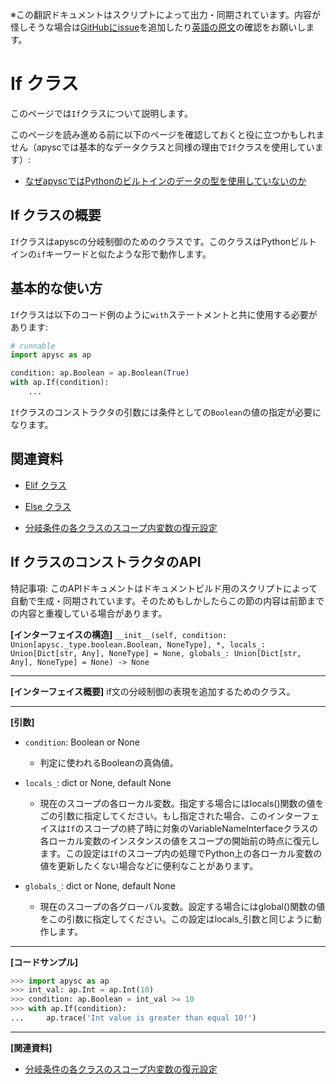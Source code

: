 <span class="inconspicuous-txt">※この翻訳ドキュメントはスクリプトによって出力・同期されています。内容が怪しそうな場合は<a href="https://github.com/simon-ritchie/apysc/issues" target="_blank">GitHubにissue</a>を追加したり[英語の原文](https://simon-ritchie.github.io/apysc/en/if.html)の確認をお願いします。</span>

# If クラス

このページでは`If`クラスについて説明します。

このページを読み進める前に以下のページを確認しておくと役に立つかもしれません（apyscでは基本的なデータクラスと同様の理由で`If`クラスを使用しています）:

- [なぜapyscではPythonのビルトインのデータの型を使用していないのか](jp_why_apysc_doesnt_use_python_builtin_data_type.md)

## If クラスの概要

`If`クラスはapyscの分岐制御のためのクラスです。このクラスはPythonビルトインの`if`キーワードと似たような形で動作します。

## 基本的な使い方

`If`クラスは以下のコード例のように`with`ステートメントと共に使用する必要があります:

```py
# runnable
import apysc as ap

condition: ap.Boolean = ap.Boolean(True)
with ap.If(condition):
    ...
```

`If`クラスのコンストラクタの引数には条件としての`Boolean`の値の指定が必要になります。

## 関連資料

- [Elif クラス](jp_elif.md)
- [Else クラス](jp_else.md)

- [分岐条件の各クラスのスコープ内変数の復元設定](jp_branch_instruction_variables_reverting_setting.md)

## If クラスのコンストラクタのAPI

<span class="inconspicuous-txt">特記事項: このAPIドキュメントはドキュメントビルド用のスクリプトによって自動で生成・同期されています。そのためもしかしたらこの節の内容は前節までの内容と重複している場合があります。</span>

**[インターフェイスの構造]** `__init__(self, condition: Union[apysc._type.boolean.Boolean, NoneType], *, locals_: Union[Dict[str, Any], NoneType] = None, globals_: Union[Dict[str, Any], NoneType] = None) -> None`<hr>

**[インターフェイス概要]** if文の分岐制御の表現を追加するためのクラス。<hr>

**[引数]**

- `condition`: Boolean or None
  - 判定に使われるBooleanの真偽値。

- `locals_`: dict or None, default None
  - 現在のスコープの各ローカル変数。指定する場合にはlocals()関数の値をごの引数に指定してください。もし指定された場合、このインターフェイスは`If`のスコープの終了時に対象のVariableNameInterfaceクラスの各ローカル変数のインスタンスの値をスコープの開始前の時点に復元します。この設定は`If`のスコープ内の処理でPython上の各ローカル変数の値を更新したくない場合などに便利なことがあります。

- `globals_`: dict or None, default None
  - 現在のスコープの各グローバル変数。設定する場合にはglobal()関数の値をこの引数に指定してください。この設定はlocals_引数と同じように動作します。

<hr>

**[コードサンプル]**

```py
>>> import apysc as ap
>>> int_val: ap.Int = ap.Int(10)
>>> condition: ap.Boolean = int_val >= 10
>>> with ap.If(condition):
...     ap.trace('Int value is greater than equal 10!')
```

<hr>

**[関連資料]**

- [分岐条件の各クラスのスコープ内変数の復元設定](https://simon-ritchie.github.io/apysc/en/jp_branch_instruction_variables_reverting_setting.html)